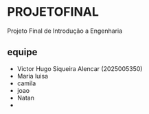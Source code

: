 # PROJETOFINAL
Projeto Final de Introdução a Engenharia

## equipe
- Victor Hugo Siqueira Alencar (2025005350)
- Maria luisa
- camila
- joao
- Natan
- 
